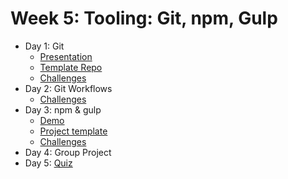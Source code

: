 # Week 5: Tooling: Git, npm, Gulp

- Day 1: Git
	- [Presentation](https://docs.google.com/presentation/d/1jIk6_sI-NlVYGlgRoUAvyzPTl9BeE5zXJcgVc6CboD4)
	- [Template Repo](https://github.com/develop-me/git-simple)
	- [Challenges](challenges/01/README.md)
- Day 2: Git Workflows
	- [Challenges](challenges/02/README.md)
- Day 3: npm & gulp
	- [Demo](https://github.com/develop-me/gulp-demo)
	- [Project template](https://github.com/develop-me/gulp-template)
	- [Challenges](challenges/03/README.md)
- Day 4: Group Project
- Day 5: [Quiz](quiz/README.md)